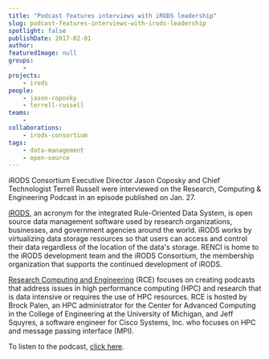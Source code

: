 ```yaml
---
title: "Podcast features interviews with iRODS leadership"
slug: podcast-features-interviews-with-irods-leadership
spotlight: false
publishDate: 2017-02-01
author: 
featuredImage: null
groups:
    - 
projects:
    - irods
people:
    - jason-coposky
    - terrell-russell
teams: 
    - 
collaborations:
    - irods-consortium
tags:
    - data-management
    - open-source
---
```

iRODS Consortium Executive Director Jason Coposky and Chief Technologist Terrell Russell were interviewed on the Research, Computing & Engineering Podcast in an episode published on Jan. 27.

[iRODS](https://irods.org/), an acronym for the integrated Rule-Oriented Data System, is open source data management software used by research organizations, businesses, and government agencies around the world. iRODS works by virtualizing data storage resources so that users can access and control their data regardless of the location of the data's storage. RENCI is home to the iRODS development team and the iRODS Consortium, the membership organization that supports the continued development of iRODS.

[Research Computing and Engineering](http://www.rce-cast.com/) (RCE) focuses on creating podcasts that address issues in high performance computing (HPC) and research that is data intensive or requires the use of HPC resources. RCE is hosted by Brock Palen, an HPC administrator for the Center for Advanced Computing in the College of Engineering at the University of Michigan, and Jeff Squyres, a software engineer for Cisco Systems, Inc. who focuses on HPC and message passing interface (MPI).

To listen to the podcast, [click here](http://www.rce-cast.com/Podcast/rce-109-irods.html).
